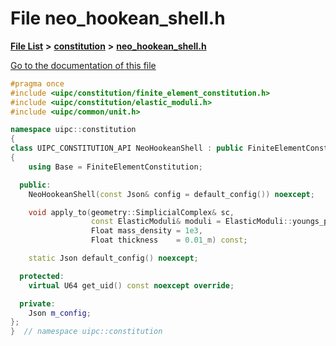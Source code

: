 

# File neo\_hookean\_shell.h

[**File List**](files.md) **>** [**constitution**](dir_e6404e629433dfdedefe8b8f43f6234d.md) **>** [**neo\_hookean\_shell.h**](neo__hookean__shell_8h.md)

[Go to the documentation of this file](neo__hookean__shell_8h.md)


```C++
#pragma once
#include <uipc/constitution/finite_element_constitution.h>
#include <uipc/constitution/elastic_moduli.h>
#include <uipc/common/unit.h>

namespace uipc::constitution
{
class UIPC_CONSTITUTION_API NeoHookeanShell : public FiniteElementConstitution
{
    using Base = FiniteElementConstitution;

  public:
    NeoHookeanShell(const Json& config = default_config()) noexcept;

    void apply_to(geometry::SimplicialComplex& sc,
                  const ElasticModuli& moduli = ElasticModuli::youngs_poisson(10.0_MPa, 0.49),
                  Float mass_density = 1e3,
                  Float thickness    = 0.01_m) const;

    static Json default_config() noexcept;

  protected:
    virtual U64 get_uid() const noexcept override;

  private:
    Json m_config;
};
}  // namespace uipc::constitution
```


